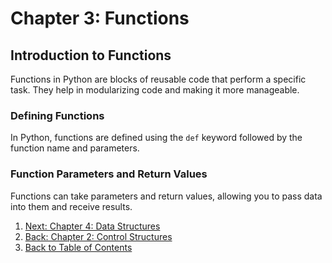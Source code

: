 # Chapter 3: Functions

## Introduction to Functions

Functions in Python are blocks of reusable code that perform a specific task. They help in modularizing code and making it more manageable.

### Defining Functions

In Python, functions are defined using the `def` keyword followed by the function name and parameters.

### Function Parameters and Return Values

Functions can take parameters and return values, allowing you to pass data into them and receive results.

1. [Next: Chapter 4: Data Structures](data_structures.md)
2. [Back: Chapter 2: Control Structures](control_structures.md)
3. [Back to Table of Contents](README.md)
